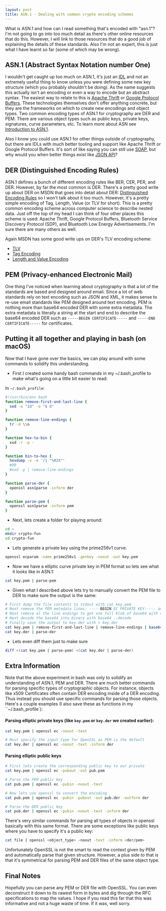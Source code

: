 ```yaml
---
layout: post
title: ASN.1 - Dealing with common crypto encoding schemes
---
```


What is ASN.1 and how can I read something that's encoded with "asn.1"?
I'm not going to go into too much detail as there's other online resources that do this.
However, I will link to those resources that do a good job of explaining the details
of these standards. Also I'm not an expert, this is just what I have learnt so
far (some of which may be wrong).

## ASN.1 (Abstract Syntax Notation number One)

I wouldn't get caught up too much on ASN.1, it's just an [IDL](https://en.wikipedia.org/wiki/IDL_specification_language) 
and not an extremely useful thing to know unless you were defining some new key structure 
(which you probably shouldn't be doing). As the name suggests this actually isn't an encoding or
even a way to encode but an abstract syntax. The easiest way to relate to this is
[Apache Thrift](https://thrift.apache.org/) or [Google Protocol Buffers](https://developers.google.com/protocol-buffers/).
These technologies themselves don't offer anything concrete, but they are the frameworks 
on which to create new encodings and object types. Two common encoding types of ASN.1 for cryptography are DER and PEM.
There are various object types such as public keys, private keys, signatures, curve parameters, etc.
To learn more about ASN see [Introduction to ASN.1​](https://www.itu.int/en/ITU-T/asn1/Pages/introduction.aspx.).

Also I know you could use ASN.1 for other things outside of cryptography, but there
are IDLs with much better tooling and support like Apache Thrift or Google Protocol Buffers.
It's sort of like saying you can still use [SOAP](https://www.w3.org/TR/soap/), but
why would you when better things exist like [JSON API](http://jsonapi.org/)?

## DER (Distinguished Encoding Rules)

ASN.1 defines a bunch of different encoding rules like BER, CER, PER, and DER. However,
by far the most common is DER. There's a pretty good write up about DER on MSDN that
goes into detail about DER: [Distinguished Encoding Rules](https://msdn.microsoft.com/en-us/library/windows/desktop/dd408078.aspx)
so I won't talk about it too much. However, it's a pretty simple encoding
of Tag, Length, Value (or TLV for short). This is a pretty common encoding
scheme across computer science to describe nested data. Just off the top of
my head I can think of four other places this scheme is used: Apache Thrift,
Google Protocol Buffers, Bluetooth Service Discovery Protocol (SDP), and
Bluetooth Low Energy Advertisements. I'm sure there are many others as well.

Again MSDN has some good write ups on DER's TLV encoding scheme:
- [TLV](https://msdn.microsoft.com/en-us/library/windows/desktop/bb540801.aspx)
- [Tag Encoding](https://msdn.microsoft.com/en-us/library/windows/desktop/bb648642.aspx)
- [Length and Value Encoding](https://msdn.microsoft.com/en-us/library/windows/desktop/bb648642.aspx)

## PEM (Privacy-enhanced Electronic Mail)

One thing I've noticed when learning about cryptography is that a lot of the standards
are based and designed around email. Since a lot of web standards rely on text encoding such
as JSON and XML, it makes sense to re-use email standards like PEM designed around text encoding. 
PEM is nothing more than base64 encoded DER with some extra metadata. The extra metadata is
literally a string at the start and end to describe the base64 encoded DER such as
`-----BEGIN CERTIFICATE-----` and `-----END CERTIFICATE-----` for certificates.

## Putting it all together and playing in bash (on macOS)

Now that I have gone over the basics, we can play around with some commands to solidify this
understanding.

- First I created some handy bash commands in my ~/.bash_profile to
make what's going on a little bit easier to read:

In `~/.bash_profile`:
```bash
#!/usr/bin/env bash
function remove-first-and-last-line {
  sed -e "1d" -e "$ d"
}

function remove-line-endings {
  tr -d \\n
}

function hex-to-bin {
  xxd -r -p -
}

function bin-to-hex {
  hexdump -v -e '/1 "%02X"'
  #OR
  #xxd -p | remove-line-endings
}

function parse-der {
  openssl asn1parse -inform der
}

function parse-pem {
  openssl asn1parse -inform pem
}
```

- Next, lets create a folder for playing around:
```bash
cd ~
mkdir crypto-fun
cd crypto-fun
```

- Lets generate a private key using the prime256v1 curve.
```bash
openssl ecparam -name prime256v1 -genkey -noout -out key.pem
```

- Now we have a elliptic curve private key in PEM format so lets see what it looks like in ASN.1:
```bash
cat key.pem | parse-pem
```

- Given what I described above lets try to manually convert the PEM file to DER to make sure the output is the same:
```bash
# First dump the file contents to stdout with cat key.pem
# Next remove the PEM metadata lines: -----BEGIN EC PRIVATE KEY----- and -----END EC PRIVATE KEY----- with remove-first-and-last-line
# Next remove al the line endings to get one full blob of base64 with remove-line-endings
# Next decode the base64 into binary with base64 --decode
# Finally save the output to key.der with > key.der
cat key.pem | remove-first-and-last-line | remove-line-endings | base64 --decode > key.der
cat key.der | parse-der
```

- Lets even diff them just to make sure
```bash
diff <(cat key.pem | parse-pem) <(cat key.der | parse-der)
```

## Extra Information

Note that the above experiment in bash was only to solidify an understanding of ASN.1, PEM and DER. There
are much better commands for parsing specific types of cryptographic objects. For instance, objects like
x509 Certificates often contain DER encoding inside of a DER encoding. Thus instead you should use specific 
commands for parsing those objects. Here's a couple examples 
(I also save these as functions in my ``~/.bash_profile`):

#### Parsing elliptic private keys (like `key.pem` or `key.der` we created earlier):
```bash
cat key.pem | openssl ec -noout -text

# Must specify the input type for OpenSSL as PEM is the default
cat key.der | openssl ec -noout -text -inform der
```

#### Parsing elliptic public keys
```bash
# First lets create the corresponding public key to our private
cat key.pem | openssl ec -pubout -out pub.pem

# Parse the PEM public key
cat pub.pem | openssl ec -pubin -noout -text

# Now lets use openssl to convert the encoding
cat pub.pem | openssl ec -pubin -pubout -out pub.der -outform der

# Parse the DER public key
cat pub.der | openssl ec -pubin -noout -text -inform der
```

There's very similar commands for parsing all types of objects in openssl
basically with this same format. There are some exceptions like public keys where
you have to specify it's a public key:
```bash
cat file | openssl <object_type> -noout -text -inform <der/pem>
```

Unfortunately OpenSSL is not the smart to read the context given by PEM and automatically 
parse that given structure. However, a plus side to that is that it's symmetrical for 
parsing PEM and DER files of the same object type.

## Final Notes

Hopefully you can parse any PEM or DER file with OpenSSL. You can even deconstruct it down to its rawest 
form in bytes and dig through the RFC specifications to map the values. I hope if you read this far that
this was informative and not a huge waste of time. If it was, well sorry.


